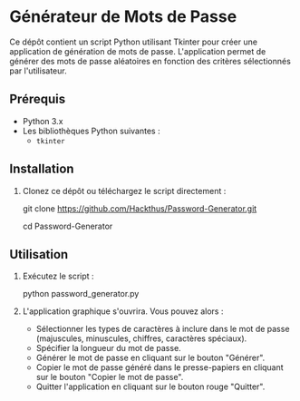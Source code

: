 # Générateur de Mots de Passe

Ce dépôt contient un script Python utilisant Tkinter pour créer une application de génération de mots de passe. L'application permet de générer des mots de passe aléatoires en fonction des critères sélectionnés par l'utilisateur.

## Prérequis

- Python 3.x
- Les bibliothèques Python suivantes :
  - `tkinter`
 
## Installation

1. Clonez ce dépôt ou téléchargez le script directement :
 
    git clone https://github.com/Hackthus/Password-Generator.git
   
    cd Password-Generator
 
## Utilisation

1. Exécutez le script :
 
    python password_generator.py
 

2. L'application graphique s'ouvrira. Vous pouvez alors :

    - Sélectionner les types de caractères à inclure dans le mot de passe (majuscules, minuscules, chiffres, caractères spéciaux).
    - Spécifier la longueur du mot de passe.
    - Générer le mot de passe en cliquant sur le bouton "Générer".
    - Copier le mot de passe généré dans le presse-papiers en cliquant sur le bouton "Copier le mot de passe".
    - Quitter l'application en cliquant sur le bouton rouge "Quitter".
